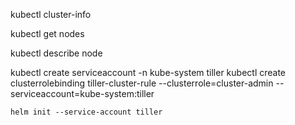 kubectl cluster-info

kubectl get nodes

kubectl describe node


kubectl create serviceaccount -n kube-system tiller
kubectl create clusterrolebinding tiller-cluster-rule --clusterrole=cluster-admin --serviceaccount=kube-system:tiller

`helm init --service-account tiller`
